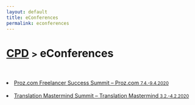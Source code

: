 ```yaml
---
layout: default
title: eConferences
permalink: econferences
---
```

<h1 class="page-title"><a href="https://zahra-claire-bahrani-peacock.github.io/cpd">CPD</a> <small>></small> eConferences</h1><br>
<br>
<li><a href="https://www.proz.com/tv/Summit2020" target="_blank">Proz.com Freelancer Success Summit – Proz.com <small>7.4.-9.4.2020</small></a></li>  
<br>
<li><a href="https://translationmastermind.com/summit/" target="_blank">Translation Mastermind Summit – Translation Mastermind <small>3.2.-4.2.2020</small></a></li>